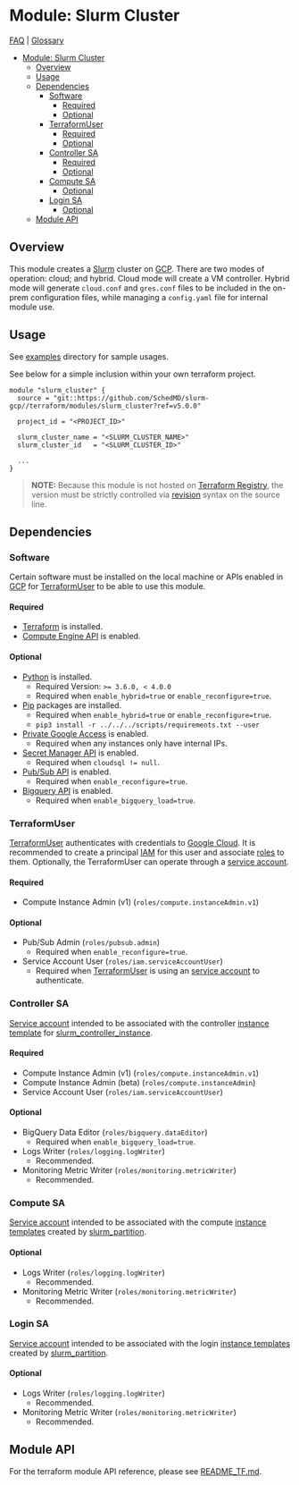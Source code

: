 # Module: Slurm Cluster

[FAQ](../../../docs/faq.md) | [Glossary](../../../docs/glossary.md)

<!-- mdformat-toc start --slug=github --no-anchors --maxlevel=6 --minlevel=1 -->

- [Module: Slurm Cluster](#module-slurm-cluster)
  - [Overview](#overview)
  - [Usage](#usage)
  - [Dependencies](#dependencies)
    - [Software](#software)
      - [Required](#required)
      - [Optional](#optional)
    - [TerraformUser](#terraformuser)
      - [Required](#required-1)
      - [Optional](#optional-1)
    - [Controller SA](#controller-sa)
      - [Required](#required-2)
      - [Optional](#optional-2)
    - [Compute SA](#compute-sa)
      - [Optional](#optional-3)
    - [Login SA](#login-sa)
      - [Optional](#optional-4)
  - [Module API](#module-api)

<!-- mdformat-toc end -->

## Overview

This module creates a [Slurm](../../../docs/glossary.md#slurm) cluster on
[GCP](../../../docs/glossary.md#gcp). There are two modes of operation: cloud;
and hybrid. Cloud mode will create a VM controller. Hybrid mode will generate
`cloud.conf` and `gres.conf` files to be included in the on-prem configuration
files, while managing a `config.yaml` file for internal module use.

## Usage

See [examples](../../examples/slurm_cluster/) directory for sample usages.

See below for a simple inclusion within your own terraform project.

```hcl
module "slurm_cluster" {
  source = "git::https://github.com/SchedMD/slurm-gcp//terraform/modules/slurm_cluster?ref=v5.0.0"

  project_id = "<PROJECT_ID>"

  slurm_cluster_name = "<SLURM_CLUSTER_NAME>"
  slurm_cluster_id   = "<SLURM_CLUSTER_ID>"

  ...
}
```

> **NOTE:** Because this module is not hosted on
> [Terraform Registry](../../../docs/glossary.md#terraform-registry), the
> version must be strictly controlled via
> [revision](https://www.terraform.io/language/modules/sources#selecting-a-revision)
> syntax on the source line.

## Dependencies

### Software

Certain software must be installed on the local machine or APIs enabled in
[GCP](../../../docs/glossary.md#gcp) for
[TerraformUser](../../../docs/glossary.md#terraformuser) to be able to use this
module.

#### Required

- [Terraform](https://www.terraform.io/downloads.html) is installed.
- [Compute Engine API](../../../docs/glossary.md#compute-engine) is enabled.

#### Optional

- [Python](../../../docs/glossary.md#python) is installed.
  - Required Version: `>= 3.6.0, < 4.0.0`
  - Required when `enable_hybrid=true` or `enable_reconfigure=true`.
- [Pip](../../../../docs/glossary.md#pip) packages are installed.
  - Required when `enable_hybrid=true` or `enable_reconfigure=true`.
  - `pip3 install -r ../../../scripts/requirements.txt --user`
- [Private Google Access](../../../docs/glossary.md#private-google-access) is
  enabled.
  - Required when any instances only have internal IPs.
- [Secret Manager API](../../../docs/glossary.md#secret-manager) is enabled.
  - Required when `cloudsql != null`.
- [Pub/Sub API](../../../docs/glossary.md#pubsub) is enabled.
  - Required when `enable_reconfigure=true`.
- [Bigquery API](../../../docs/glossary.md#bigquery) is enabled.
  - Required when `enable_bigquery_load=true`.

### TerraformUser

[TerraformUser](../../../docs/glossary.md#terraformuser) authenticates with
credentials to [Google Cloud](../../../docs/glossary.md#gcp). It is recommended
to create a principal [IAM](../../../docs/glossary.md#iam) for this user and
associate [roles](../../../docs/glossary.md#iam-roles) to them. Optionally, the
TerraformUser can operate through a
[service account](../../../docs/glossary.md#service-account).

#### Required

- Compute Instance Admin (v1) (`roles/compute.instanceAdmin.v1`)

#### Optional

- Pub/Sub Admin (`roles/pubsub.admin`)
  - Required when `enable_reconfigure=true`.
- Service Account User (`roles/iam.serviceAccountUser`)
  - Required when [TerraformUser](../../../docs/glossary.md#terraformuser) is
    using an [service account](../../../docs/glossary.md#service-account) to
    authenticate.

### Controller SA

[Service account](../../../docs/glossary.md#service-account) intended to be
associated with the controller
[instance template](../../../docs/glossary.md#instance-template) for
[slurm_controller_instance](../slurm_controller_instance/).

#### Required

- Compute Instance Admin (v1) (`roles/compute.instanceAdmin.v1`)
- Compute Instance Admin (beta) (`roles/compute.instanceAdmin`)
- Service Account User (`roles/iam.serviceAccountUser`)

#### Optional

- BigQuery Data Editor (`roles/bigquery.dataEditor`)
  - Required when `enable_bigquery_load=true`.
- Logs Writer (`roles/logging.logWriter`)
  - Recommended.
- Monitoring Metric Writer (`roles/monitoring.metricWriter`)
  - Recommended.

### Compute SA

[Service account](../../../docs/glossary.md#service-account) intended to be
associated with the compute
[instance templates](../../../docs/glossary.md#instance-template) created by
[slurm_partition](../slurm_partition/).

#### Optional

- Logs Writer (`roles/logging.logWriter`)
  - Recommended.
- Monitoring Metric Writer (`roles/monitoring.metricWriter`)
  - Recommended.

### Login SA

[Service account](../../../docs/glossary.md#service-account) intended to be
associated with the login
[instance templates](../../../docs/glossary.md#instance-template) created by
[slurm_partition](../slurm_partition/).

#### Optional

- Logs Writer (`roles/logging.logWriter`)
  - Recommended.
- Monitoring Metric Writer (`roles/monitoring.metricWriter`)
  - Recommended.

## Module API

For the terraform module API reference, please see
[README_TF.md](./README_TF.md).
